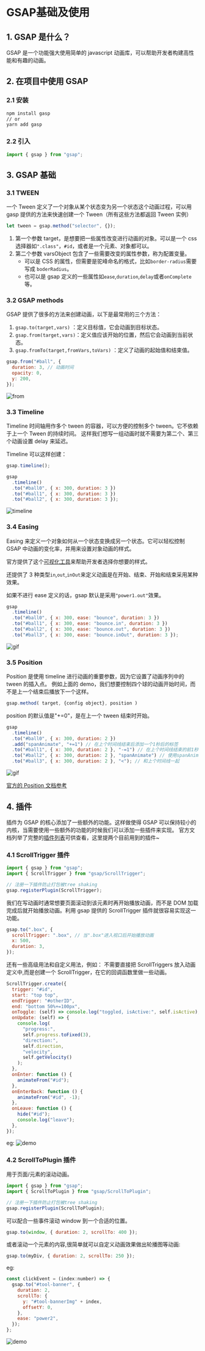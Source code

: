 # GSAP基础及使用

## 1. GSAP 是什么？

GSAP 是一个功能强大使用简单的 javascript 动画库，可以帮助开发者构建高性能和有趣的动画。

## 2. 在项目中使用 GSAP

### 2.1 安装

```bash
npm install gasp
// or
yarn add gasp
```

### 2.2 引入

```javascript
import { gsap } from "gsap";
```

## 3. GSAP 基础

### 3.1 TWEEN

一个 Tween 定义了一个对象从某个状态变为另一个状态这个动画过程，可以用 gasp 提供的方法来快速创建一个 Tween（所有这些方法都返回 Tween 实例）

```jsx
let tween = gsap.method("selector", {});
```

1. 第一个参数 target，是想要把一些属性改变进行动画的对象。可以是一个 css 选择器如`".class"`，`#id`，或者是一个元素、对象都可以。
2. 第二个参数 varsObject 包含了一些需要改变的属性参数，称为配置变量。
   - 可以是 CSS 的属性，但需要是驼峰命名的格式，比如`border-radius`需要写成 `boderRadius`。
   - 也可以是 gsap 定义的一些属性如`ease`,`duration`,`delay`或者`onComplete`等。

### 3.2 GSAP methods

GSAP 提供了很多的方法来创建动画，以下是最常用的三个方法：

1. `gsap.to(target,vars)` ：定义目标值，它会动画到目标状态。
2. `gsap.from(target,vars)`：定义值应该开始的位置，然后它会动画到当前状态。
3. `gsap.fromTo(target,fromVars,toVars)` ：定义了动画的起始值和结束值。

```javascript
gsap.from("#ball", {
  duration: 3, // 动画时间
  opacity: 0,
  y: 200,
});
```

![from](./image/from.gif)

### 3.3 Timeline

Timeline 时间轴用作多个 tween 的容器，可以方便的控制多个 tween。它不依赖于上一个 Tween 的持续时间。
这样我们想写一组动画时就不需要为第二个、第三个动画设置 delay 来延迟。

Timeline 可以这样创建：

```javascript
gsap.timeline();
```

```javascript
gsap
  .timeline()
  .to("#ball0", { x: 300, duration: 3 })
  .to("#ball1", { x: 300, duration: 3 })
  .to("#ball2", { x: 300, duration: 3 });
```

![timeline](./image/timeline.gif)

### 3.4 Easing

Easing 来定义一个对象如何从一个状态变换成另一个状态。它可以轻松控制 GSAP 中动画的变化率，并用来设置对象动画的样式。

官方提供了这个[可视化工具](<[https://greensock.com/docs/v3/Eases](https://greensock.com/docs/v3/Eases)>)来帮助开发者选择你想要的样式。

还提供了 3 种类型`in`,`out`,`inOut`来定义动画是在开始、结束、开始和结束采用某种效果。

如果不进行 ease 定义的话，gsap 默认是采用`"power1.out"`效果。

```javascript
gsap
  .timeline()
  .to("#ball0", { x: 300, ease: "bounce", duration: 3 })
  .to("#ball1", { x: 300, ease: "bounce.in", duration: 3 })
  .to("#ball2", { x: 300, ease: "bounce.out", duration: 3 })
  .to("#ball3", { x: 300, ease: "bounce.inOut", duration: 3 });
```

![gif](./image/ease.gif)

### 3.5 Position

Position 是使用 timeline 进行动画的重要参数，因为它设置了动画序列中的 tween 的插入点。
例如上面的 demo，我们想要控制四个球的动画开始时间，而不是上一个结束后播放下一个这样。

```javascript
gsap.method( target, {config object}, position )
```

position 的默认值是"+=0"，是在上一个 tween 结束时开始。

```javascript
gsap
  .timeline()
  .to("#ball0", { x: 300, duration: 2 })
  .add("spanAnimate", "+=1") // 在上个时间线结束后添加一个1秒后的标签
  .to("#ball1", { x: 300, duration: 2 }, "-=1") // 在上个时间线结束的前1秒开始
  .to("#ball2", { x: 300, duration: 2 }, "spanAnimate") // 使用spanAnimate标签
  .to("#ball3", { x: 300, duration: 2 }, "<"); // 和上个时间线一起
```

![gif](./image/pos.gif)

[官方的 Position 文档参考](https://greensock.com/position-parameter)

## 4. 插件

插件为 GSAP 的核心添加了一些额外的功能。这样做使得 GSAP 可以保持较小的内核，当需要使用一些额外的功能的时候我们可以添加一些插件来实现。
官方文档列举了完整的[插件列表](https://greensock.com/docs/v3/GSAP/docs/v3/Plugins)可供查看，这里提两个目前用到的插件~

### 4.1 ScrollTrigger 插件

```JavaScript
import { gsap } from "gsap";
import { ScrollTrigger } from "gsap/ScrollTrigger";

// 注册一下插件防止打包被tree shaking
gsap.registerPlugin(ScrollTrigger);
```

我们在写动画时通常想要页面滚动到该元素时再开始播放动画，而不是 DOM 加载完成后就开始播放动画。利用 gsap 提供的 ScrollTrigger 插件就很容易实现这一功能。

```javascript
gsap.to(".box", {
  scrollTrigger: ".box", // 当".box"进入视口后开始播放动画
  x: 500,
  duration: 3,
});
```

还有一些高级用法和自定义用法，例如：
不需要直接把 ScrollTriggers 放入动画定义中,而是创建一个 ScrollTrigger，在它的回调函数里做一些动画。

```javascript
ScrollTrigger.create({
  trigger: "#id",
  start: "top top",
  endTrigger: "#otherID",
  end: "bottom 50%+=100px",
  onToggle: (self) => console.log("toggled, isActive:", self.isActive),
  onUpdate: (self) => {
    console.log(
      "progress:",
      self.progress.toFixed(3),
      "direction:",
      self.direction,
      "velocity",
      self.getVelocity()
    );
  },
  onEnter: function () {
    animateFrom("#id");
  },
  onEnterBack: function () {
    animateFrom("#id", -1);
  },
  onLeave: function () {
    hide("#id");
    console.log("leave");
  },
});
```
eg:
![demo](./image/demo2.gif)
### 4.2 ScrollToPlugin 插件

用于页面/元素的滚动动画。

```javascript
import { gsap } from "gsap";
import { ScrollToPlugin } from "gsap/ScrollToPlugin";

// 注册一下插件防止打包被tree shaking
gsap.registerPlugin(ScrollToPlugin);
```

可以配合一些事件滚动 window 到一个合适的位置。

```javascript
gsap.to(window, { duration: 2, scrollTo: 400 });
```

或者滚动一个元素的内容,很简单就可以自定义动画效果做出轮播图等动画:

```javascript
gsap.to(myDiv, { duration: 2, scrollTo: 250 });
```
eg:
```javascript
const clickEvent = (index:number) => {
  gsap.to("#tool-banner", {
    duration: 2,
    scrollTo: {
      y: "#tool-bannerImg" + index,
      offsetY: 0,
    },
    ease: "power2",
  });
};
```
![demo](./image/demo.gif)
